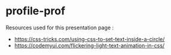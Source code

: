 # profile-prof

Resources used for this presentation page :
- https://css-tricks.com/using-css-to-set-text-inside-a-circle/
- https://codemyui.com/flickering-light-text-animation-in-css/

